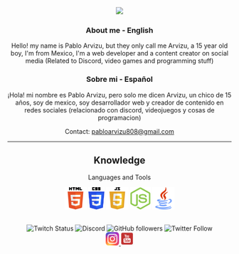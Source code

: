 <!--
**Pazz07/Pazz07** is a ✨ _special_ ✨ repository because its `README.md` (this file) appears on your GitHub profile.
-->

<div align="center">
<p align="justify/left/right/center">
<img src="https://github.com/Pazz07/Pazz07/blob/main/gifs/%40Pazz07.gif">

### About me - English

Hello! my name is Pablo Arvizu, but they only call me Arvizu, a 15 year old boy, I'm from Mexico, I'm a web developer and a content creator on social media (Related to Discord, video games and programming stuff)

### Sobre mi - Español

¡Hola! mi nombre es Pablo Arvizu, pero solo me dicen Arvizu, un chico de 15 años, soy de mexico, soy desarrollador web y creador de contenido en redes sociales (relacionado con discord, videojuegos y cosas de programacion)

Contact: pabloarvizu808@gmail.com

---

<h2 align="center">Knowledge</h2>
<p align="center">Languages and Tools</p>

<div align="center">
<img src='https://github.com/Pazz07/Pazz07/blob/main/img/Image_Logo_Html.png' height='50px'>
<img src='https://github.com/Pazz07/Pazz07/blob/main/img/Image_Logo_Css.png' height='50px'>
<img src='https://github.com/Pazz07/Pazz07/blob/main/img/JavaScript_logo.png' height='50px'>
<img src='https://github.com/Pazz07/Pazz07/blob/main/img/Image_Logo_NodeJs.png' height='50px'>
<img src='https://github.com/Pazz07/Pazz07/blob/main/img/Image_Logo_Java.png' height='50px'>
</div>
</br>

<div align="center">
<p align="justify/left/right/center">
<a href="https://www.twitch.tv/lordpablo_xd"style="text-decoration: none">
<img alt="Twitch Status" src="https://img.shields.io/twitch/status/lordpablo_xd?style=social">
</a>
<a href="https://discord.gg/cvNjaGuqCF" style="text-decoration: none">
<img alt="Discord" src="https://img.shields.io/discord/968577929418264596?logo=discord&style=social">
</a>
<a href="https://github.com/Pazz07"style="text-decoration: none">
<img alt="GitHub followers" src="https://img.shields.io/github/followers/Pazz07?style=social">
</a>
<a href="https://twitter.com/intent/follow?screen_name=pabloar45025091"style="text-decoration: none">
<img alt="Twitter Follow" src="https://img.shields.io/twitter/follow/pabloar45025091?style=social">
</a>
</br>
<a href="https://www.instagram.com/lordpablo_xd/">
<img src="https://github.com/Pazz07/Pazz07/blob/main/img/Image_Logo_Instagram.png" height='30px'>
</a>
<a href="https://www.youtube.com/channel/UCOCGuDADwciaJfnCxWoYGHA?view_as=subscriber">
<img src="https://github.com/Pazz07/Pazz07/blob/main/img/Image_Logo_YouTube.png" height='30px'>
</a>
</br>
</p>
</div>
